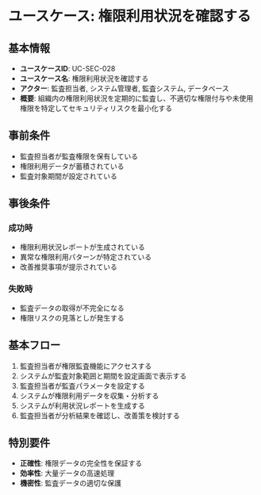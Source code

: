 # ユースケース: 権限利用状況を確認する

## 基本情報

- **ユースケースID**: UC-SEC-028
- **ユースケース名**: 権限利用状況を確認する
- **アクター**: 監査担当者, システム管理者, 監査システム, データベース
- **概要**: 組織内の権限利用状況を定期的に監査し、不適切な権限付与や未使用権限を特定してセキュリティリスクを最小化する

## 事前条件

- 監査担当者が監査権限を保有している
- 権限利用データが蓄積されている
- 監査対象期間が設定されている

## 事後条件

### 成功時
- 権限利用状況レポートが生成されている
- 異常な権限利用パターンが特定されている
- 改善推奨事項が提示されている

### 失敗時
- 監査データの取得が不完全になる
- 権限リスクの見落としが発生する

## 基本フロー

1. 監査担当者が権限監査機能にアクセスする
2. システムが監査対象範囲と期間を設定画面で表示する
3. 監査担当者が監査パラメータを設定する
4. システムが権限利用データを収集・分析する
5. システムが利用状況レポートを生成する
6. 監査担当者が分析結果を確認し、改善策を検討する

## 特別要件

- **正確性**: 権限データの完全性を保証する
- **効率性**: 大量データの高速処理
- **機密性**: 監査データの適切な保護